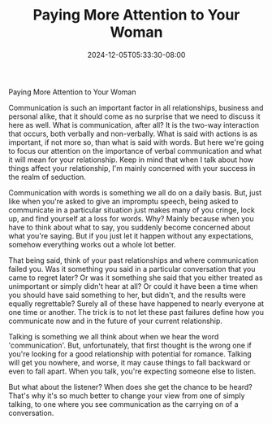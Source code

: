 ﻿---
title: "Paying More Attention to Your Woman"
date: 2024-12-05T05:33:30-08:00
description: "Dating Women Tips for Web Success"
featured_image: "/images/Dating Women.jpg"
tags: ["Dating Women"]
---

Paying More Attention to Your Woman


Communication is such an important factor in all relationships, business and personal alike, that it should come as no surprise that we need to discuss it here as well. What is communication, after all? It is the two-way interaction that occurs, both verbally and non-verbally. What is said with actions is as important, if not more so, than what is said with words. But here we're going to focus our attention on the importance of verbal communication and what it will mean for your relationship. Keep in mind that when I talk about how things affect your relationship, I'm mainly concerned with your success in the realm of seduction.

Communication with words is something we all do on a daily basis. But, just like when you're asked to give an impromptu speech, being asked to communicate in a particular situation just makes many of you cringe, lock up, and find yourself at a loss for words. Why? Mainly because when you have to think about what to say, you suddenly become concerned about what you're saying. But if you just let it happen without any expectations, somehow everything works out a whole lot better.

That being said, think of your past relationships and where communication failed you. Was it something you said in a particular conversation that you came to regret later? Or was it something she said that you either treated as unimportant or simply didn't hear at all? Or could it have been a time when you should have said something to her, but didn't, and the results were equally regrettable? Surely all of these have happened to nearly everyone at one time or another. The trick is to not let these past failures define how you communicate now and in the future of your current relationship.

Talking is something we all think about when we hear the word 'communication'. But, unfortunately, that first thought is the wrong one if you're looking for a good relationship with potential for romance. Talking will get you nowhere, and worse, it may cause things to fall backward or even to fall apart. When you talk, you're expecting someone else to listen.

But what about the listener? When does she get the chance to be heard? That's why it's so much better to change your view from one of simply talking, to one where you see communication as the carrying on of a conversation.


